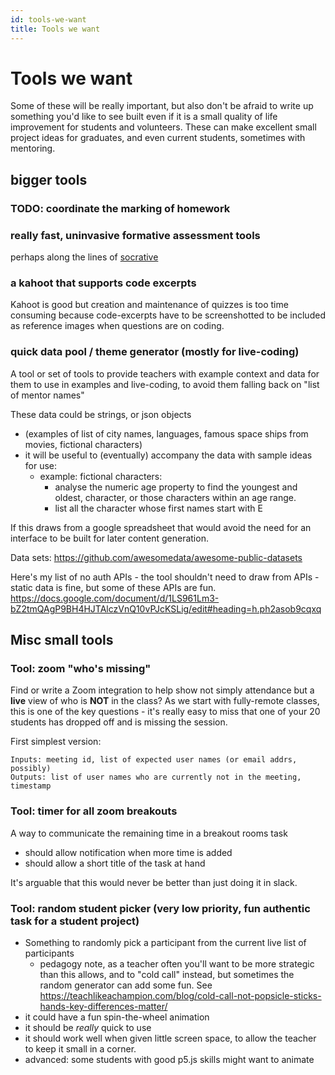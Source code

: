 ```yaml
---
id: tools-we-want
title: Tools we want
---
```


# Tools we want

Some of these will be really important, but also don't be afraid to write up something you'd like to see built even if it is a small quality of life improvement for students and volunteers. These can make excellent small project ideas for graduates, and even current students, sometimes with mentoring.

## bigger tools

### TODO: coordinate the marking of homework

### really fast, uninvasive formative assessment tools

perhaps along the lines of [socrative](https://socrative.com/)

### a kahoot that supports code excerpts

Kahoot is good but creation and maintenance of quizzes is too time consuming because code-excerpts have to be screenshotted to be included as reference images when questions are on coding.

### quick data pool / theme generator (mostly for live-coding)

A tool or set of tools to provide teachers with example context and data for them to use in examples and live-coding, to avoid them falling back on "list of mentor names"

These data could be strings, or json objects

- (examples of list of city names, languages, famous space ships from movies, fictional characters)
- it will be useful to (eventually) accompany the data with sample ideas for use:
  - example: fictional characters:
    - analyse the numeric age property to find the youngest and oldest, character, or those characters within an age range.
    - list all the character whose first names start with E

If this draws from a google spreadsheet that would avoid the need for an interface to be built for later content generation.

Data sets:
https://github.com/awesomedata/awesome-public-datasets

Here's my list of no auth APIs - the tool shouldn't need to draw from APIs - static data is fine, but some of these APIs are fun.
https://docs.google.com/document/d/1LS961Lm3-bZ2tmQAgP9BH4HJTAlczVnQ10vPJcKSLig/edit#heading=h.ph2asob9cqxq

## Misc small tools

### Tool: zoom "who's missing"

Find or write a Zoom integration to help show not simply attendance but a **live** view of who is **NOT** in the class?
As we start with fully-remote classes, this is one of the key questions - it's really easy to miss that one of your 20 students has dropped off and is missing the session.

First simplest version:

```
Inputs: meeting id, list of expected user names (or email addrs, possibly)
Outputs: list of user names who are currently not in the meeting, timestamp
```

### Tool: timer for all zoom breakouts
A way to communicate the remaining time in a breakout rooms task
* should allow notification when more time is added
* should allow a short title of the task at hand

It's arguable that this would never be better than just doing it in slack.

### Tool: random student picker (very low priority, fun authentic task for a student project)

- Something to randomly pick a participant from the current live list of participants
  - pedagogy note, as a teacher often you'll want to be more strategic than this allows, and to "cold call" instead, but sometimes the random generator can add some fun. See https://teachlikeachampion.com/blog/cold-call-not-popsicle-sticks-hands-key-differences-matter/
- it could have a fun spin-the-wheel animation
- it should be _really_ quick to use
- it should work well when given little screen space, to allow the teacher to keep it small in a corner.
- advanced: some students with good p5.js skills might want to animate
